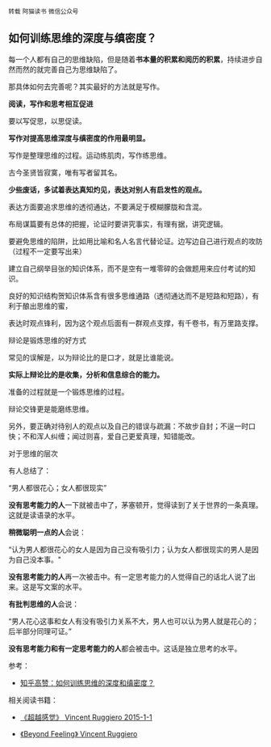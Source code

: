 `转载` `阿猫读书` `微信公众号`

## 如何训练思维的深度与缜密度？

每一个人都有自己的思维缺陷，但是随着**书本量的积累和阅历的积累**，持续进步自然而然的就完善自己为思维缺陷了。

那具体如何去完善呢？其实最好的方法就是写作。

**阅读，写作和思考相互促进**

要以写促思，以思促读。

**写作对提高思维深度与缜密度的作用最明显。**

写作是整理思维的过程。运动练肌肉，写作练思维。

古今圣贤皆寂寞，唯有写者留其名。

**少些废话，多试着表达真知灼见，表达对别人有启发性的观点。**

表达方面要追求思维的透彻通达，不要满足于模糊朦胧和含混。

布局谋篇要有总体的把握，论证时要讲究事实，有理有据，讲究逻辑。

要避免思维的陷阱，比如用比喻和名人名言代替论证。边写边自己进行观点的攻防（过程不一定要写出来）

建立自己纲举目张的知识体系，而不是空有一堆零碎的会做题用来应付考试的知识。

良好的知识结构贺知识体系含有很多思维通路（透彻通达而不是短路和短路），有利于酿出思维的蜜，

表达时观点锋利，因为这个观点后面有一群观点支撑，有千卷书，有万里路支撑。

辩论是锻炼思维的好方式

常见的误解是，以为辩论比的是口才，就是比谁能说。

**实际上辩论比的是收集，分析和信息综合的能力。**

准备的过程就是一个锻炼思维的过程。

辩论交锋更是能磨练思维。

另外，要正确对待别人的观点以及自己的错误与疏漏：不故步自封；不逞一时口快；不和浑人纠缠；闻过则喜，爱自己更爱真理，知错能改。



对于思维的层次



有人总结了：

“男人都很花心；女人都很现实”

**没有思考能力的人**一下就被击中了，茅塞顿开，觉得读到了关于世界的一条真理。这就是读语录的水平。

**稍微聪明一点的人**会说：

“认为男人都很花心的女人是因为自己没有吸引力；认为女人都很现实的男人是因为自己没本事。"

**没有思考能力的人**再一次被击中。有一定思考能力的人觉得自己的话北人说了出来。这是写文案的水平。

**有批判思维的人**会说：

“男人花心这事和女人有没有吸引力关系不大，男人也可以认为男人就是花心的；后半部分同理可证。”

**没有思考能力和有一定思考能力的人**都会被击中。这话是独立思考的水平。



参考：

- [知乎高赞：如何训练思维的深度和缜密度？](https://mp.weixin.qq.com/s/9B4nIoMCRdZqjt_3nppM3A)



相关阅读书籍：

- [《超越感觉》  Vincent Ruggiero  2015-1-1](https://book.douban.com/subject/26276832/)

- [《Beyond Feeling》  Vincent Ruggiero](https://book.douban.com/subject/1863497/)

  